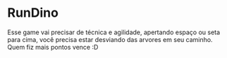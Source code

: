 # RunDino
Esse game vai precisar de técnica e agilidade, apertando espaço ou seta para cima, você precisa estar desviando das arvores em seu caminho.
Quem fiz mais pontos vence :D
